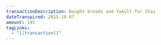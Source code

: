 ```yaml
---
transactionDescription: Bought breads and Yakult for Chai
dateTranspired: 2025-10-07
amount: 145
tagLinks:
  - "[[transaction]]"
---
```


